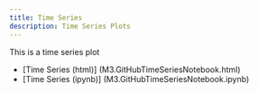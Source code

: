 ```yaml
---
title: Time Series
description: Time Series Plots
---
```


This is a time series plot
- [Time Series (html)] (M3.GitHubTimeSeriesNotebook.html)
- [Time Series (ipynb)] (M3.GitHubTimeSeriesNotebook.ipynb)
